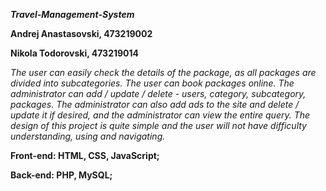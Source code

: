 ***Travel-Management-System***

**Andrej Anastasovski, 473219002**  

**Nikola Todorovski, 473219014**

*The user can easily check the details of the package, as all packages are divided into subcategories. The user can book packages online. The administrator can add / update / delete - users, category, subcategory, packages. The administrator can also add ads to the site and delete / update it if desired, and the administrator can view the entire query. The design of this project is quite simple and the user will not have difficulty understanding, using and navigating.*  

**Front-end: HTML, CSS, JavaScript;**

**Back-end: PHP, MySQL;**
